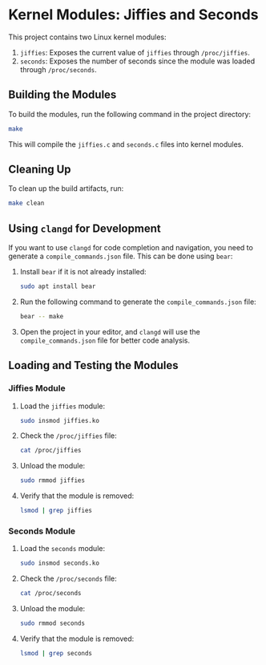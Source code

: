 # Kernel Modules: Jiffies and Seconds

This project contains two Linux kernel modules:
1. `jiffies`: Exposes the current value of `jiffies` through `/proc/jiffies`.
2. `seconds`: Exposes the number of seconds since the module was loaded through `/proc/seconds`.

## Building the Modules

To build the modules, run the following command in the project directory:

```bash
make
```

This will compile the `jiffies.c` and `seconds.c` files into kernel modules.

## Cleaning Up

To clean up the build artifacts, run:

```bash
make clean
```

## Using `clangd` for Development

If you want to use `clangd` for code completion and navigation, you need to generate a `compile_commands.json` file. This can be done using `bear`:

1. Install `bear` if it is not already installed:
   ```bash
   sudo apt install bear
   ```

2. Run the following command to generate the `compile_commands.json` file:
   ```bash
   bear -- make
   ```

3. Open the project in your editor, and `clangd` will use the `compile_commands.json` file for better code analysis.

## Loading and Testing the Modules

### Jiffies Module

1. Load the `jiffies` module:
   ```bash
   sudo insmod jiffies.ko
   ```

2. Check the `/proc/jiffies` file:
   ```bash
   cat /proc/jiffies
   ```

3. Unload the module:
   ```bash
   sudo rmmod jiffies
   ```

4. Verify that the module is removed:
   ```bash
   lsmod | grep jiffies
   ```

### Seconds Module

1. Load the `seconds` module:
   ```bash
   sudo insmod seconds.ko
   ```

2. Check the `/proc/seconds` file:
   ```bash
   cat /proc/seconds
   ```

3. Unload the module:
   ```bash
   sudo rmmod seconds
   ```

4. Verify that the module is removed:
   ```bash
   lsmod | grep seconds
   ```
